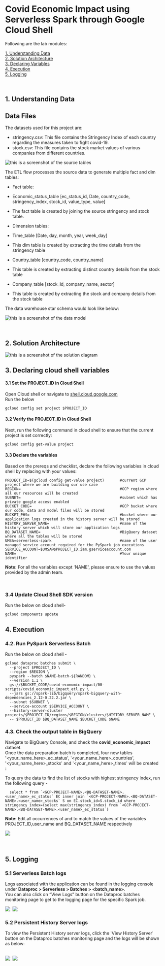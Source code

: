# Covid Economic Impact using Serverless Spark through Google Cloud Shell

Following are the lab modules:

[1. Understanding Data](05a_covid_economic_impact_gcloud_execution.md#1-understanding-data)<br>
[2. Solution Architecture](05a_covid_economic_impact_gcloud_execution.md#2-solution-architecture)<br>
[3. Declaring Variables](05a_covid_economic_impact_gcloud_execution.md#3-declaring-cloud-shell-variables)<br>
[4. Execution](05a_covid_economic_impact_gcloud_execution.md#4-execution)<br>
[5. Logging](05a_covid_economic_impact_gcloud_execution.md#5-logging)<br>

<br>

## 1. Understanding Data

## Data Files
The datasets used for this project are:
- stringency.csv: This file contains the Stringency Index of each country regarding the measures taken to fight covid-19.
- stock.csv: This file contains the stock market values of various companies from different countries.



![this is a screenshot of the source tables](../images/Source_tables.png)



The ETL flow processes the source data to generate multiple fact and dim tables:



- Fact table:
- Economic_status_table [ec_status_id, Date, country_code, stringency_index, stock_id, value_type, value]
- The fact table is created by joining the source stringency and stock table.



- Dimension tables:
- Time_table [Date, day, month, year, week_day]
- This dim table is created by extracting the time details from the stringency table
- Country_table [country_code, country_name]
- This table is created by extracting distinct country details from the stock table
- Company_table [stock_Id, company_name, sector]
- This table is created by extracting the stock and company details from the stock table



The data warehouse star schema would look like below:



![this is a screenshot of the data model](../images/Data_model.PNG)

<br>

## 2. Solution Architecture


![this is a screenshot of the solution diagram](../images/Flow_of_Resources.png)


## 3. Declaring cloud shell variables

#### 3.1 Set the PROJECT_ID in Cloud Shell

Open Cloud shell or navigate to [shell.cloud.google.com](https://shell.cloud.google.com)<br>
Run the below
```
gcloud config set project $PROJECT_ID

```

#### 3.2 Verify the PROJECT_ID in Cloud Shell

Next, run the following command in cloud shell to ensure that the current project is set correctly:

```
gcloud config get-value project
```

#### 3.3 Declare the variables

Based on the prereqs and checklist, declare the following variables in cloud shell by replacing with your values:


```
PROJECT_ID=$(gcloud config get-value project)       #current GCP project where we are building our use case
REGION=                                             #GCP region where all our resources will be created
SUBNET=                                             #subnet which has private google access enabled
BUCKET_CODE=                                        #GCP bucket where our code, data and model files will be stored
BUCKET_PHS=                                         #bucket where our application logs created in the history server will be stored
HISTORY_SERVER_NAME=                                #name of the history server which will store our application logs
BQ_DATASET_NAME=                                    #BigQuery dataset where all the tables will be stored
UMSA=serverless-spark                               #name of the user managed service account required for the PySpark job executions
SERVICE_ACCOUNT=$UMSA@$PROJECT_ID.iam.gserviceaccount.com
NAME=                                               #Your unique identifier
```

**Note:** For all the variables except 'NAME', please ensure to use the values provided by the admin team.

<br>

### 3.4 Update Cloud Shell SDK version

Run the below on cloud shell-

```
gcloud components update

```

## 4. Execution

### 4.2. Run PySpark Serverless Batch

Run the below on cloud shell -
```
gcloud dataproc batches submit \
  --project $PROJECT_ID \
  --region $REGION \
  pyspark --batch $NAME-batch-${RANDOM} \
  --version 1.1 \
  gs://$BUCKET_CODE/covid-economic-impact/00-scripts/covid_economic_impact_etl.py \
  --jars gs://spark-lib/bigquery/spark-bigquery-with-dependencies_2.12-0.22.2.jar \
  --subnet $SUBNET \
  --service-account $SERVICE_ACCOUNT \
  --history-server-cluster projects/$PROJECT_ID/regions/$REGION/clusters/$HISTORY_SERVER_NAME \
  -- $PROJECT_ID $BQ_DATASET_NAME $BUCKET_CODE $NAME
```


### 4.3. Check the output table in BigQuery

Navigate to BigQuery Console, and check the **covid_economic_impact** dataset. <br>
Once the data preparation batch is completed, four new tables '<your_name_here>_ec_status', '<your_name_here>_countries', '<your_name_here>_stocks' and '<your_name_here>_times' will be created :

To query the data to find the list of stocks with highest stringency Index, run the following query -
```
  select * from `<GCP-PROJECT-NAME>.<BQ-DATASET-NAME>.<user_name>_ec_status` EC inner join `<GCP-PROJECT-NAME>.<BQ-DATASET-NAME>.<user_name>_stocks` S on EC.stock_id=S.stock_id where stringency_index=(select max(stringency_index) from `<GCP-PROJECT-NAME>.<BQ-DATASET-NAME>.<user_name>_ec_status`)

```

**Note:** Edit all occurrences of <GCP-PROJECT-NAME> and <BQ-DATASET-NAME> to match the values of the variables PROJECT_ID,user_name and BQ_DATASET_NAME respectively

<kbd>
<img src=../images/bigquery.PNG />
</kbd>

<br>

<br>

<br>

## 5. Logging

### 5.1 Serverless Batch logs

Logs associated with the application can be found in the logging console under
**Dataproc > Serverless > Batches > <batch_name>**.
<br> You can also click on “View Logs” button on the Dataproc batches monitoring page to get to the logging page for the specific Spark job.

<kbd>
<img src=../images/image10.PNG />
</kbd>

<kbd>
<img src=../images/image11.png />
</kbd>

<br>

### 5.2 Persistent History Server logs

To view the Persistent History server logs, click the 'View History Server' button on the Dataproc batches monitoring page and the logs will be shown as below:

<br>

<kbd>
<img src=../images/image12.PNG />
</kbd>

<kbd>
<img src=../images/image13.PNG />
</kbd>

<br>
